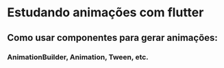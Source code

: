 # Estudando animações com flutter

## Como usar componentes para gerar animações:

### AnimationBuilder, Animation, Tween, etc.

